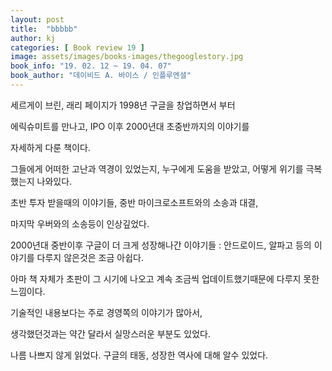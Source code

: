 ```yaml
---
layout: post
title:  "bbbbb"
author: kj
categories: [ Book review 19 ]
image: assets/images/books-images/thegooglestory.jpg
book_info: "19. 02. 12 ~ 19. 04. 07"
book_author: "데이비드 A. 바이스 / 인플루엔셜"
---
```

세르게이 브린, 래리 페이지가 1998년 구글을 창업하면서 부터

에릭슈미트를 만나고, IPO 이후 2000년대 초중반까지의 이야기를

자세하게 다룬 책이다.

그들에게 어떠한 고난과 역경이 있었는지, 누구에게 도움을 받았고, 어떻게 위기를 극복했는지 나와있다.

초반 투자 받을때의 이야기들, 중반 마이크로소프트와의 소송과 대결,

마지막 우버와의 소송등이 인상깊었다.

2000년대 중반이후 구글이 더 크게 성장해나간 이야기들 : 안드로이드, 알파고 등의 이야기를 다루지 않은것은 조금 아쉽다.

아마 책 자체가 초판이 그 시기에 나오고 계속 조금씩 업데이트했기때문에 다루지 못한 느낌이다.

기술적인 내용보다는 주로 경영쪽의 이야기가 많아서,

생각했던것과는 약간 달라서 실망스러운 부분도 있었다.

나름 나쁘지 않게 읽었다. 구글의 태동, 성장한 역사에 대해 알수 있었다.

